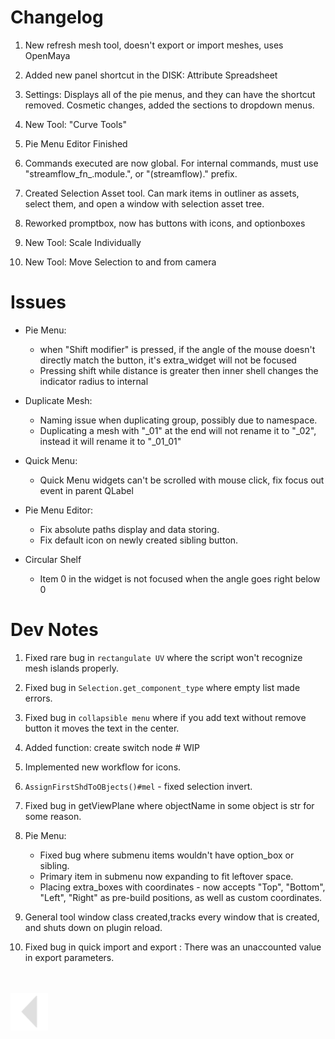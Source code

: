 # Changelog

1. New refresh mesh tool, doesn't export or import meshes, uses OpenMaya
2. Added new panel shortcut in the DISK: Attribute Spreadsheet
3. Settings:
    Displays all of the pie menus, and they can have the shortcut removed.
    Cosmetic changes, added the sections to dropdown menus.
4. New Tool: "Curve Tools"
5. Pie Menu Editor Finished
6. Commands executed are now global. For internal commands, must use "streamflow_fn_.module.", or "(streamflow)." prefix.

7. Created Selection Asset tool. Can mark items in outliner as assets, select them, and open a window with selection asset tree.
8. Reworked promptbox, now has buttons with icons, and optionboxes
9. New Tool: Scale Individually
10. New Tool: Move Selection to and from camera




# Issues

* Pie Menu: <br>
    * when "Shift modifier" is pressed, if the angle of the mouse doesn't directly match the button, it's extra_widget will not be focused
    * Pressing shift while distance is greater then inner shell changes the indicator radius to internal

* Duplicate Mesh:
    
    * Naming issue when duplicating group, possibly due to namespace.
    * Duplicating a mesh with "_01" at the end will not rename it to "_02", instead it will rename it to "_01_01"

* Quick Menu:
  
    * Quick Menu widgets can't be scrolled with mouse click, fix focus out event in parent QLabel

* Pie Menu Editor:
  
    * Fix absolute paths display and data storing. <br>
    * Fix default icon on newly created sibling button.

* Circular Shelf
  * Item 0 in the widget is not focused when the angle goes right below 0 

# Dev Notes

1. Fixed rare bug in `rectangulate UV` where the script won't recognize mesh islands properly.
2. Fixed bug in `Selection.get_component_type` where empty list made errors.
3. Fixed bug in `collapsible menu` where if you add text without remove button it moves the text in the center.
4. Added function: create switch node # WIP
5. Implemented new workflow for icons.
6. `AssignFirstShdToOBjects()#mel` - fixed selection invert.
7. Fixed bug in getViewPlane where objectName in some object is str for some reason.
8. Pie Menu:
   * Fixed bug where submenu items wouldn't have option_box or sibling.
   * Primary item in submenu now expanding to fit leftover space.
   * Placing extra_boxes with coordinates - now accepts "Top", "Bottom", "Left", "Right" as pre-build positions, as well as custom coordinates.


9. General tool window class created,tracks every window that is created, and shuts down on plugin reload.


10. Fixed bug in quick import and export : There was an unaccounted value in export parameters.
    


<br>
<br>



<a href="../v_01_01_00_README.md#changelog">
    <img src="../media/icons/Arrow_v2_LEFT.png" alt="BackArrow" height="60">
</a>


